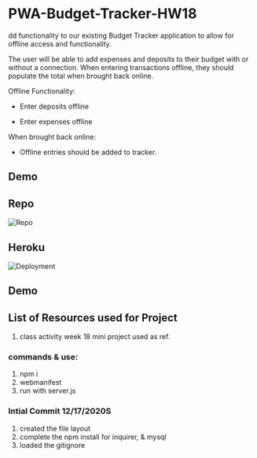 # PWA-Budget-Tracker-HW18

dd functionality to our existing Budget Tracker application to allow for offline access and functionality.

The user will be able to add expenses and deposits to their budget with or without a connection. When entering transactions offline, they should populate the total when brought back online.

Offline Functionality:

  * Enter deposits offline

  * Enter expenses offline

When brought back online:

  * Offline entries should be added to tracker.
## Demo

## Repo
![Repo](https://github.com/JGilb28-7/PWA-Budget-Tracker-HW18.git)

## Heroku
![Deployment](https://pwa-budget-app-tracker.herokuapp.com/)

## Demo


## List of Resources used for Project
1. class activity week 18 mini project used as ref.


### commands & use: 
1. npm i
2. webmanifest
3. run with server.js

### Intial Commit 12/17/2020S
1. created the file layout
2. complete the npm install for inquirer, & mysql
3. loaded the gitignore
